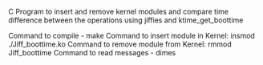C Program to insert and remove kernel modules and compare time difference between the operations using jiffies and ktime_get_boottime

Command to compile - make
Command to insert module in Kernel: 	insmod ./Jiff_boottime.ko
Command to remove module from Kernel: 	rmmod Jiff_boottime
Command to read messages - dimes